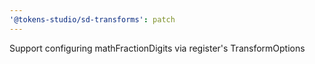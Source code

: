 ```yaml
---
'@tokens-studio/sd-transforms': patch
---
```


Support configuring mathFractionDigits via register's TransformOptions

